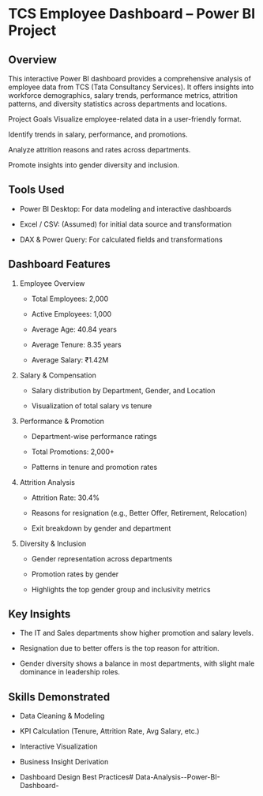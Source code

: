 # TCS Employee Dashboard – Power BI Project


##  Overview
This interactive Power BI dashboard provides a comprehensive analysis of employee data from TCS (Tata Consultancy Services). It offers insights into workforce demographics, salary trends, performance metrics, attrition patterns, and diversity statistics across departments and locations.

Project Goals
Visualize employee-related data in a user-friendly format.

Identify trends in salary, performance, and promotions.

Analyze attrition reasons and rates across departments.

Promote insights into gender diversity and inclusion.

##  Tools Used
- Power BI Desktop: For data modeling and interactive dashboards

- Excel / CSV: (Assumed) for initial data source and transformation

- DAX & Power Query: For calculated fields and transformations

## Dashboard Features
 1. Employee Overview
    - Total Employees: 2,000

    - Active Employees: 1,000

    - Average Age: 40.84 years

    - Average Tenure: 8.35 years

    - Average Salary: ₹1.42M

 2. Salary & Compensation
    - Salary distribution by Department, Gender, and Location

    - Visualization of total salary vs tenure

 3. Performance & Promotion
    - Department-wise performance ratings

    - Total Promotions: 2,000+

    - Patterns in tenure and promotion rates

 4. Attrition Analysis
    - Attrition Rate: 30.4%

    - Reasons for resignation (e.g., Better Offer, Retirement, Relocation)

    - Exit breakdown by gender and department

 5. Diversity & Inclusion
    - Gender representation across departments

    - Promotion rates by gender

    - Highlights the top gender group and inclusivity metrics

## Key Insights
- The IT and Sales departments show higher promotion and salary levels.

- Resignation due to better offers is the top reason for attrition.

- Gender diversity shows a balance in most departments, with slight male dominance in leadership roles.

## Skills Demonstrated
- Data Cleaning & Modeling

- KPI Calculation (Tenure, Attrition Rate, Avg Salary, etc.)

- Interactive Visualization

- Business Insight Derivation

- Dashboard Design Best Practices# Data-Analysis--Power-BI-Dashboard-
